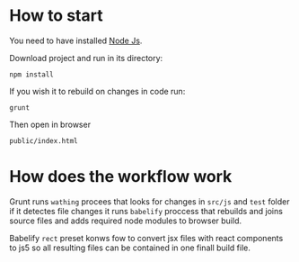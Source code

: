 # How to start
You need to have installed [Node Js](https://nodejs.org/en/download/).

Download project and run in its directory:
```
npm install
```
If you wish it to rebuild on changes in code run:
```
grunt
```

Then open in browser
```
public/index.html
```

# How does the workflow work
Grunt runs `wathing` procees that looks for changes in `src/js` and `test` folder if it detectes file changes it runs `babelify` proccess that rebuilds and joins source files and adds required node modules to browser build.

Babelify `rect` preset konws fow to convert jsx files with react components to js5 so all resulting files can be contained in one finall build file.
